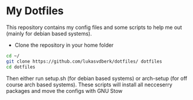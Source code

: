 # My Dotfiles
This repository contains my config files and some scripts to help me out (mainly for debian based systems).

* Clone the repository in your home folder
```bash
cd ~/
git clone https://github.com/lukasvdberk/dotfiles/ dotfiles
cd dotfiles
```

Then either run setup.sh (for debian based systems) or arch-setup (for off course arch based systems).
These scripts will install all necceserry packages and move the configs with GNU Stow
